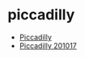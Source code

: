 # piccadilly

 * [Piccadilly](../../index/p/piccadilly-201017.json)
 * [Piccadilly 201017](../../index/p/piccadilly-201017.json)
